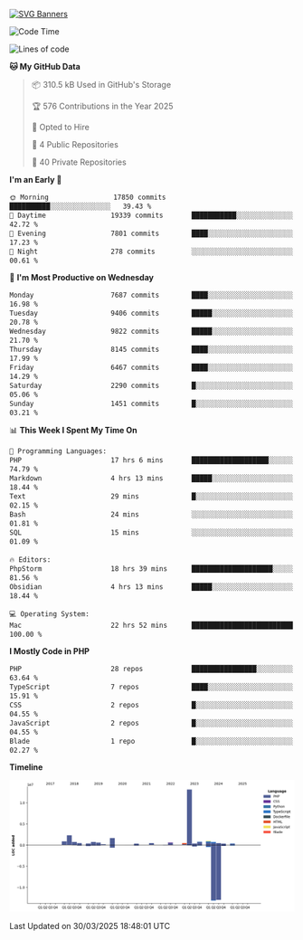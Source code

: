 [![SVG Banners](https://svg-banners.vercel.app/api?type=glitch&text1=Gere_Lajos%F0%9F%92%BB&width=800&height=400)](https://github.com/Akshay090/svg-banners)

<!--START_SECTION:waka-->
![Code Time](http://img.shields.io/badge/Code%20Time-2%2C324%20hrs%2042%20mins-blue)

![Lines of code](https://img.shields.io/badge/From%20Hello%20World%20I%27ve%20Written-26.2%20million%20lines%20of%20code-blue)

**🐱 My GitHub Data** 

> 📦 310.5 kB Used in GitHub's Storage 
 > 
> 🏆 576 Contributions in the Year 2025
 > 
> 💼 Opted to Hire
 > 
> 📜 4 Public Repositories 
 > 
> 🔑 40 Private Repositories 
 > 
**I'm an Early 🐤** 

```text
🌞 Morning                17850 commits       ██████████░░░░░░░░░░░░░░░   39.43 % 
🌆 Daytime                19339 commits       ███████████░░░░░░░░░░░░░░   42.72 % 
🌃 Evening                7801 commits        ████░░░░░░░░░░░░░░░░░░░░░   17.23 % 
🌙 Night                  278 commits         ░░░░░░░░░░░░░░░░░░░░░░░░░   00.61 % 
```
📅 **I'm Most Productive on Wednesday** 

```text
Monday                   7687 commits        ████░░░░░░░░░░░░░░░░░░░░░   16.98 % 
Tuesday                  9406 commits        █████░░░░░░░░░░░░░░░░░░░░   20.78 % 
Wednesday                9822 commits        █████░░░░░░░░░░░░░░░░░░░░   21.70 % 
Thursday                 8145 commits        ████░░░░░░░░░░░░░░░░░░░░░   17.99 % 
Friday                   6467 commits        ████░░░░░░░░░░░░░░░░░░░░░   14.29 % 
Saturday                 2290 commits        █░░░░░░░░░░░░░░░░░░░░░░░░   05.06 % 
Sunday                   1451 commits        █░░░░░░░░░░░░░░░░░░░░░░░░   03.21 % 
```


📊 **This Week I Spent My Time On** 

```text
💬 Programming Languages: 
PHP                      17 hrs 6 mins       ███████████████████░░░░░░   74.79 % 
Markdown                 4 hrs 13 mins       █████░░░░░░░░░░░░░░░░░░░░   18.44 % 
Text                     29 mins             █░░░░░░░░░░░░░░░░░░░░░░░░   02.15 % 
Bash                     24 mins             ░░░░░░░░░░░░░░░░░░░░░░░░░   01.81 % 
SQL                      15 mins             ░░░░░░░░░░░░░░░░░░░░░░░░░   01.09 % 

🔥 Editors: 
PhpStorm                 18 hrs 39 mins      ████████████████████░░░░░   81.56 % 
Obsidian                 4 hrs 13 mins       █████░░░░░░░░░░░░░░░░░░░░   18.44 % 

💻 Operating System: 
Mac                      22 hrs 52 mins      █████████████████████████   100.00 % 
```

**I Mostly Code in PHP** 

```text
PHP                      28 repos            ████████████████░░░░░░░░░   63.64 % 
TypeScript               7 repos             ████░░░░░░░░░░░░░░░░░░░░░   15.91 % 
CSS                      2 repos             █░░░░░░░░░░░░░░░░░░░░░░░░   04.55 % 
JavaScript               2 repos             █░░░░░░░░░░░░░░░░░░░░░░░░   04.55 % 
Blade                    1 repo              █░░░░░░░░░░░░░░░░░░░░░░░░   02.27 % 
```



**Timeline**

![Lines of Code chart](https://raw.githubusercontent.com/gere-lajos/gere-lajos/main/assets/bar_graph.png)


 Last Updated on 30/03/2025 18:48:01 UTC
<!--END_SECTION:waka-->
